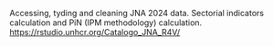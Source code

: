 Accessing, tyding and cleaning JNA 2024 data. Sectorial indicators calculation and PiN (IPM methodology) calculation. 
https://rstudio.unhcr.org/Catalogo_JNA_R4V/
